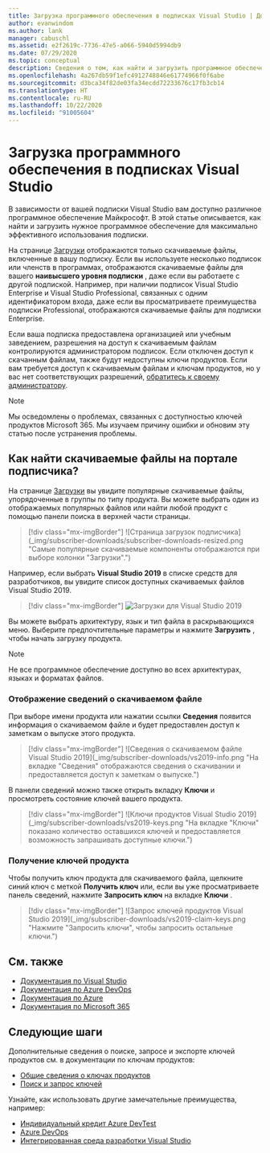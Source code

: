 ```yaml
---
title: Загрузка программного обеспечения в подписках Visual Studio | Документация Майкрософт
author: evanwindom
ms.author: lank
manager: cabuschl
ms.assetid: e2f2619c-7736-47e5-a066-5940d5994db9
ms.date: 07/29/2020
ms.topic: conceptual
description: Сведения о том, как найти и загрузить программное обеспечение Майкрософт в подписках Visual Studio
ms.openlocfilehash: 4a267db59f1efc4912748846e61774966f0f6abe
ms.sourcegitcommit: d3bca34f82de03fa34ecdd72233676c17fb3cb14
ms.translationtype: HT
ms.contentlocale: ru-RU
ms.lasthandoff: 10/22/2020
ms.locfileid: "91005604"
---
```

# <a name="downloading-software-titles-in-visual-studio-subscriptions"></a>Загрузка программного обеспечения в подписках Visual Studio
В зависимости от вашей подписки Visual Studio вам доступно различное программное обеспечение Майкрософт.  В этой статье описывается, как найти и загрузить нужное программное обеспечение для максимально эффективного использования подписки. 

На странице [Загрузки](https://my.visualstudio.com/downloads/featured) отображаются только скачиваемые файлы, включенные в вашу подписку.  Если вы используете несколько подписок или членств в программах, отображаются скачиваемые файлы для вашего **наивысшего уровня подписки** , даже если вы работаете с другой подпиской.  Например, при наличии подписок Visual Studio Enterprise и Visual Studio Professional, связанных с одним идентификатором входа, даже если вы просматриваете преимущества подписки Professional, отображаются скачиваемые файлы для подписки Enterprise.  

Если ваша подписка предоставлена организацией или учебным заведением, разрешения на доступ к скачиваемым файлам контролируются администратором подписок. Если отключен доступ к скачанным файлам, также будут недоступны ключи продуктов. Если вам требуется доступ к скачиваемым файлам и ключам продуктов, но у вас нет соответствующих разрешений, [обратитесь к своему администратору](contact-my-admin.md).

> [!NOTE]
> Мы осведомлены о проблемах, связанных с доступностью ключей продуктов Microsoft 365.  Мы изучаем причину ошибки и обновим эту статью после устранения проблемы. 

## <a name="how-do-i-find-downloads-in-the-subscriber-portal"></a>Как найти скачиваемые файлы на портале подписчика?
На странице [Загрузки](https://my.visualstudio.com/downloads/featured?wt.mc_id=o~msft~docs) вы увидите популярные скачиваемые файлы, упорядоченные в группы по типу продукта.  Вы можете выбрать один из отображаемых популярных файлов или найти любой продукт с помощью панели поиска в верхней части страницы.
> [!div class="mx-imgBorder"]
> ![Страница загрузок подписчика](_img/subscriber-downloads/subscriber-downloads-resized.png "Самые популярные скачиваемые компоненты отображаются при выборе колонки "Загрузки".")

Например, если выбрать **Visual Studio 2019** в списке средств для разработчиков, вы увидите список доступных скачиваемых файлов Visual Studio 2019.
> [!div class="mx-imgBorder"]
> ![Загрузки для Visual Studio 2019](_img/subscriber-downloads/vs2019-product-list.png "При выборе продукта отображается список доступных версий.")

Вы можете выбрать архитектуру, язык и тип файла в раскрывающихся меню. Выберите предпочтительные параметры и нажмите **Загрузить** , чтобы начать загрузку продукта.

> [!NOTE]
> Не все программное обеспечение доступно во всех архитектурах, языках и форматах файлов.  

### <a name="displaying-download-details"></a>Отображение сведений о скачиваемом файле
При выборе имени продукта или нажатии ссылки **Сведения** появится информация о скачиваемом файле и будет предоставлен доступ к заметкам о выпуске этого продукта.
> [!div class="mx-imgBorder"]
> ![Сведения о скачиваемом файле Visual Studio 2019](_img/subscriber-downloads/vs2019-info.png "На вкладке "Сведения" отображаются сведения о скачивании и предоставляется доступ к заметкам о выпуске.")

В панели сведений можно также открыть вкладку **Ключи** и просмотреть состояние ключей вашего продукта.
> [!div class="mx-imgBorder"]
> ![Ключи продуктов Visual Studio 2019](_img/subscriber-downloads/vs2019-keys.png "На вкладке "Ключи" показано количество оставшихся ключей и предоставляется возможность запрашивать доступные ключи.")

### <a name="obtaining-product-keys"></a>Получение ключей продукта
Чтобы получить ключ продукта для скачиваемого файла, щелкните синий ключ с меткой **Получить ключ** или, если вы уже просматриваете панель сведений, нажмите **Запросить ключ** на вкладке **Ключи** .
> [!div class="mx-imgBorder"]
> ![Запрос ключей продуктов Visual Studio 2019](_img/subscriber-downloads/vs2019-claim-keys.png "Нажмите "Запросить ключи", чтобы запросить остальные ключи.")

## <a name="see-also"></a>См. также
- [Документация по Visual Studio](/visualstudio/)
- [Документация по Azure DevOps](/azure/devops/)
- [Документация по Azure](/azure/)
- [Документация по Microsoft 365](/microsoft-365/)

## <a name="next-steps"></a>Следующие шаги
Дополнительные сведения о поиске, запросе и экспорте ключей продуктов см. в документации по ключам продуктов:
- [Общие сведения о ключах продуктов](product-keys.md)
- [Поиск и запрос ключей](find-keys.md)

Узнайте, как использовать другие замечательные преимущества, например:
- [Индивидуальный кредит Azure DevTest](vs-azure.md)
- [Azure DevOps](vs-azure-devops.md)
- [Интегрированная среда разработки Visual Studio](vs-ide-benefit.md)